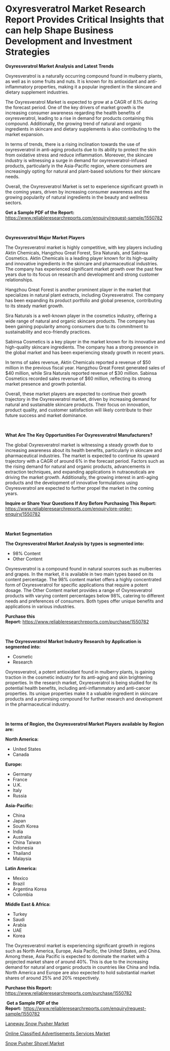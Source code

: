 <p><h1>Oxyresveratrol Market Research Report Provides Critical Insights that can help Shape Business Development and Investment Strategies</h1></p><p><strong>Oxyresveratrol Market Analysis and Latest Trends</strong></p>
<p><p>Oxyresveratrol is a naturally occurring compound found in mulberry plants, as well as in some fruits and nuts. It is known for its antioxidant and anti-inflammatory properties, making it a popular ingredient in the skincare and dietary supplement industries.</p><p>The Oxyresveratrol Market is expected to grow at a CAGR of 8.1% during the forecast period. One of the key drivers of market growth is the increasing consumer awareness regarding the health benefits of oxyresveratrol, leading to a rise in demand for products containing this compound. Additionally, the growing trend of natural and organic ingredients in skincare and dietary supplements is also contributing to the market expansion.</p><p>In terms of trends, there is a rising inclination towards the use of oxyresveratrol in anti-aging products due to its ability to protect the skin from oxidative stress and reduce inflammation. Moreover, the skincare industry is witnessing a surge in demand for oxyresveratrol-infused products, particularly in the Asia-Pacific region, where consumers are increasingly opting for natural and plant-based solutions for their skincare needs.</p><p>Overall, the Oxyresveratrol Market is set to experience significant growth in the coming years, driven by increasing consumer awareness and the growing popularity of natural ingredients in the beauty and wellness sectors.</p></p>
<p><strong>Get a Sample PDF of the Report:&nbsp;</strong> <a href="https://www.reliableresearchreports.com/enquiry/request-sample/1550782">https://www.reliableresearchreports.com/enquiry/request-sample/1550782</a></p>
<p>&nbsp;</p>
<p><strong>Oxyresveratrol Major Market Players</strong></p>
<p><p>The Oxyresveratrol market is highly competitive, with key players including Aktin Chemicals, Hangzhou Great Forest, Sira Naturals, and Sabinsa Cosmetics. Aktin Chemicals is a leading player known for its high-quality and innovative ingredients in the skincare and pharmaceutical industries. The company has experienced significant market growth over the past few years due to its focus on research and development and strong customer relationships. </p><p>Hangzhou Great Forest is another prominent player in the market that specializes in natural plant extracts, including Oxyresveratrol. The company has been expanding its product portfolio and global presence, contributing to its steady market growth. </p><p>Sira Naturals is a well-known player in the cosmetics industry, offering a wide range of natural and organic skincare products. The company has been gaining popularity among consumers due to its commitment to sustainability and eco-friendly practices. </p><p>Sabinsa Cosmetics is a key player in the market known for its innovative and high-quality skincare ingredients. The company has a strong presence in the global market and has been experiencing steady growth in recent years. </p><p>In terms of sales revenue, Aktin Chemicals reported a revenue of $50 million in the previous fiscal year. Hangzhou Great Forest generated sales of $40 million, while Sira Naturals reported revenue of $30 million. Sabinsa Cosmetics recorded sales revenue of $60 million, reflecting its strong market presence and growth potential. </p><p>Overall, these market players are expected to continue their growth trajectory in the Oxyresveratrol market, driven by increasing demand for natural and sustainable skincare products. Their focus on innovation, product quality, and customer satisfaction will likely contribute to their future success and market dominance.</p></p>
<p>&nbsp;</p>
<p><strong>What Are The Key Opportunities For Oxyresveratrol Manufacturers?</strong></p>
<p><p>The global Oxyresveratrol market is witnessing a steady growth due to increasing awareness about its health benefits, particularly in skincare and pharmaceutical industries. The market is expected to continue its upward trajectory with a CAGR of around 6% in the forecast period. Factors such as the rising demand for natural and organic products, advancements in extraction techniques, and expanding applications in nutraceuticals are driving the market growth. Additionally, the growing interest in anti-aging products and the development of innovative formulations using Oxyresveratrol are expected to further propel the market in the coming years.</p></p>
<p><strong>Inquire or Share Your Questions If Any Before Purchasing This Report:</strong> <a href="https://www.reliableresearchreports.com/enquiry/pre-order-enquiry/1550782">https://www.reliableresearchreports.com/enquiry/pre-order-enquiry/1550782</a></p>
<p>&nbsp;</p>
<p><strong>Market Segmentation</strong></p>
<p><strong>The Oxyresveratrol Market Analysis by types is segmented into:</strong></p>
<p><ul><li>98% Content</li><li>Other Content</li></ul></p>
<p><p>Oxyresveratrol is a compound found in natural sources such as mulberries and grapes. In the market, it is available in two main types based on its content percentage. The 98% content market offers a highly concentrated form of Oxyresveratrol for specific applications that require a potent dosage. The Other Content market provides a range of Oxyresveratrol products with varying content percentages below 98%, catering to different needs and preferences of consumers. Both types offer unique benefits and applications in various industries.</p></p>
<p><strong>Purchase this Report:&nbsp;</strong><a href="https://www.reliableresearchreports.com/purchase/1550782">https://www.reliableresearchreports.com/purchase/1550782</a></p>
<p>&nbsp;</p>
<p><strong>The Oxyresveratrol Market Industry Research by Application is segmented into:</strong></p>
<p><ul><li>Cosmetic</li><li>Research</li></ul></p>
<p><p>Oxyresveratrol, a potent antioxidant found in mulberry plants, is gaining traction in the cosmetic industry for its anti-aging and skin brightening properties. In the research market, Oxyresveratrol is being studied for its potential health benefits, including anti-inflammatory and anti-cancer properties. Its unique properties make it a valuable ingredient in skincare products and a promising compound for further research and development in the pharmaceutical industry.</p></p>
<p>&nbsp;</p>
<p><strong>In terms of Region, the Oxyresveratrol Market Players available by Region are:</strong></p>
<p>
    <p> <strong> North America: </strong>
        <ul>
            <li>United States</li>
            <li>Canada</li>
        </ul>
        </p> 
    <p> <strong> Europe: </strong>
        <ul>
            <li>Germany</li>
            <li>France</li>
            <li>U.K.</li>
            <li>Italy</li>
            <li>Russia</li>
        </ul>
        </p> 
    <p> <strong> Asia-Pacific: </strong>
        <ul>
            <li>China</li>
            <li>Japan</li>
            <li>South Korea</li>
            <li>India</li>
            <li>Australia</li>
            <li>China Taiwan</li>
            <li>Indonesia</li>
            <li>Thailand</li>
            <li>Malaysia</li>
        </ul>
        </p> 
    <p> <strong> Latin America: </strong>
        <ul>
            <li>Mexico</li>
            <li>Brazil</li>
            <li>Argentina Korea</li>
            <li>Colombia</li>
        </ul>
        </p> 
    <p> <strong> Middle East & Africa: </strong>
        <ul>
            <li>Turkey</li>
            <li>Saudi</li>
            <li>Arabia</li>
            <li>UAE</li>
            <li>Korea</li>
        </ul>
    </p>
    </p>
<p><p>The Oxyresveratrol market is experiencing significant growth in regions such as North America, Europe, Asia Pacific, the United States, and China. Among these, Asia Pacific is expected to dominate the market with a projected market share of around 40%. This is due to the increasing demand for natural and organic products in countries like China and India. North America and Europe are also expected to hold substantial market shares of around 25% and 20% respectively.</p></p>
<p><strong>Purchase this Report: </strong><a href="https://www.reliableresearchreports.com/purchase/1550782">https://www.reliableresearchreports.com/purchase/1550782</a></p>
<p>&nbsp;<strong>Get a Sample PDF of the Report:&nbsp;&nbsp;</strong><a href="https://www.reliableresearchreports.com/enquiry/request-sample/1550782">https://www.reliableresearchreports.com/enquiry/request-sample/1550782</a></p>
<p><strong></strong></p>
<p><p><a href="https://view.publitas.com/reportprime-1/laneway-snow-pusher-market-challenges-opportunities-and-growth-drivers-and-major-market-players-forecasted-for-period-from-2023-2030/">Laneway Snow Pusher Market</a></p><p><a href="https://view.publitas.com/reportprime-1/online-classified-advertisements-services-market-size-global-industry-overview-market-segmentation-and-forecast-2023-to-2030/">Online Classified Advertisements Services Market</a></p><p><a href="https://view.publitas.com/reportprime-1/snow-pusher-shovel-market-with-the-goal-of-estimating-the-market-size-and-future-growth-potential-of-various-market-segments-based-on-component-applications-end-user-and-region/">Snow Pusher Shovel Market</a></p></p>